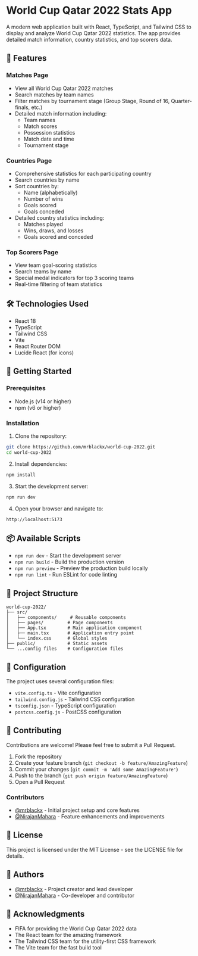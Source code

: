 # World Cup Qatar 2022 Stats App

A modern web application built with React, TypeScript, and Tailwind CSS to display and analyze World Cup Qatar 2022 statistics. The app provides detailed match information, country statistics, and top scorers data.

## 🌟 Features

### Matches Page
- View all World Cup Qatar 2022 matches
- Search matches by team names
- Filter matches by tournament stage (Group Stage, Round of 16, Quarter-finals, etc.)
- Detailed match information including:
  - Team names
  - Match scores
  - Possession statistics
  - Match date and time
  - Tournament stage

### Countries Page
- Comprehensive statistics for each participating country
- Search countries by name
- Sort countries by:
  - Name (alphabetically)
  - Number of wins
  - Goals scored
  - Goals conceded
- Detailed country statistics including:
  - Matches played
  - Wins, draws, and losses
  - Goals scored and conceded

### Top Scorers Page
- View team goal-scoring statistics
- Search teams by name
- Special medal indicators for top 3 scoring teams
- Real-time filtering of team statistics

## 🛠️ Technologies Used

- React 18
- TypeScript
- Tailwind CSS
- Vite
- React Router DOM
- Lucide React (for icons)

## 🚀 Getting Started

### Prerequisites

- Node.js (v14 or higher)
- npm (v6 or higher)

### Installation

1. Clone the repository:
```bash
git clone https://github.com/mrblackx/world-cup-2022.git
cd world-cup-2022
```

2. Install dependencies:
```bash
npm install
```

3. Start the development server:
```bash
npm run dev
```

4. Open your browser and navigate to:
```
http://localhost:5173
```

## 📦 Available Scripts

- `npm run dev` - Start the development server
- `npm run build` - Build the production version
- `npm run preview` - Preview the production build locally
- `npm run lint` - Run ESLint for code linting

## 🎨 Project Structure

```
world-cup-2022/
├── src/
│   ├── components/     # Reusable components
│   ├── pages/         # Page components
│   ├── App.tsx        # Main application component
│   ├── main.tsx       # Application entry point
│   └── index.css      # Global styles
├── public/            # Static assets
└── ...config files    # Configuration files
```

## 🔧 Configuration

The project uses several configuration files:
- `vite.config.ts` - Vite configuration
- `tailwind.config.js` - Tailwind CSS configuration
- `tsconfig.json` - TypeScript configuration
- `postcss.config.js` - PostCSS configuration

## 🤝 Contributing

Contributions are welcome! Please feel free to submit a Pull Request.

1. Fork the repository
2. Create your feature branch (`git checkout -b feature/AmazingFeature`)
3. Commit your changes (`git commit -m 'Add some AmazingFeature'`)
4. Push to the branch (`git push origin feature/AmazingFeature`)
5. Open a Pull Request

### Contributors

- [@mrblackx](https://github.com/mrblackx) - Initial project setup and core features
- [@NirajanMahara](https://github.com/NirajanMahara) - Feature enhancements and improvements

## 📝 License

This project is licensed under the MIT License - see the LICENSE file for details.

## 👥 Authors

- [@mrblackx](https://github.com/mrblackx) - Project creator and lead developer
- [@NirajanMahara](https://github.com/NirajanMahara) - Co-developer and contributor

## 🙏 Acknowledgments

- FIFA for providing the World Cup Qatar 2022 data
- The React team for the amazing framework
- The Tailwind CSS team for the utility-first CSS framework
- The Vite team for the fast build tool 